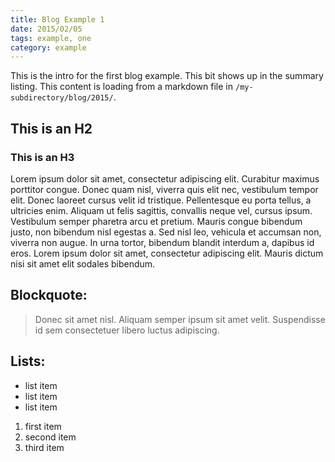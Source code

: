 ```yaml
---
title: Blog Example 1 
date: 2015/02/05
tags: example, one
category: example
---
```


This is the intro for the first blog example. This bit shows up in the summary listing.
This content is loading from a markdown file in `/my-subdirectory/blog/2015/`.
<!--READ MORE--> 



## This is an H2

### This is an H3

Lorem ipsum dolor sit amet, consectetur adipiscing elit. Curabitur maximus porttitor congue. Donec quam nisl, viverra quis elit nec, vestibulum tempor elit. Donec laoreet cursus velit id tristique. Pellentesque eu porta tellus, a ultricies enim. Aliquam ut felis sagittis, convallis neque vel, cursus ipsum. Vestibulum semper pharetra arcu et pretium. Mauris congue bibendum justo, non bibendum nisl egestas a. Sed nisl leo, vehicula et accumsan non, viverra non augue. In urna tortor, bibendum blandit interdum a, dapibus id eros. Lorem ipsum dolor sit amet, consectetur adipiscing elit. Mauris dictum nisi sit amet elit sodales bibendum.

## Blockquote:
> Donec sit amet nisl. Aliquam semper ipsum sit amet velit. Suspendisse
id sem consectetuer libero luctus adipiscing.

## Lists:
- list item
- list item
- list item

1. first item
2. second item
3. third item